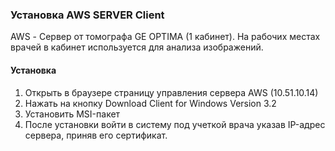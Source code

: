 ### Установка AWS SERVER Client
AWS - Сервер от томографа GE OPTIMA (1 кабинет). На рабочих местах врачей в кабинет используется для анализа изображений.
#### Установка
1. Открыть в браузере страницу управления сервера AWS (10.51.10.14)
2. Нажать на кнопку Download Client for Windows Version 3.2
3. Установить MSI-пакет
4. После установки войти в систему под учеткой врача указав IP-адрес сервера, приняв его сертификат.